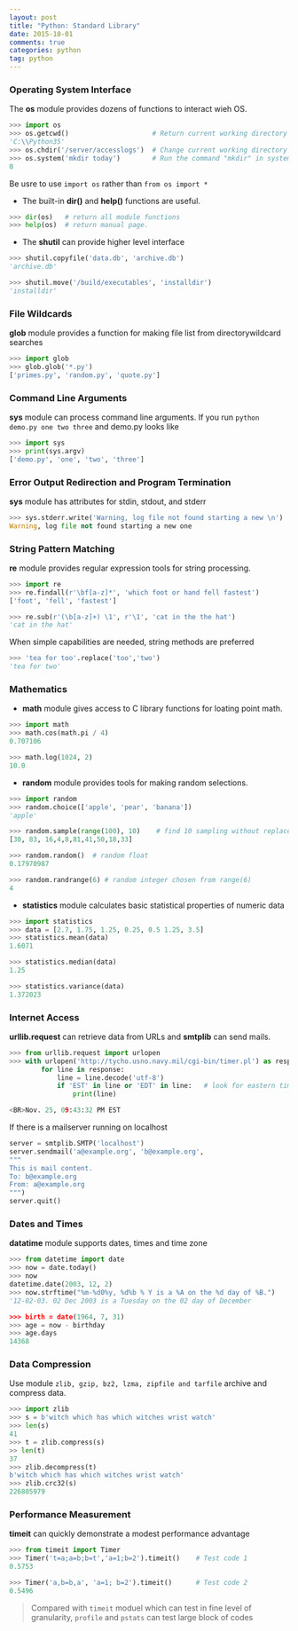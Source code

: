 ```yaml
---
layout: post
title: "Python: Standard Library"
date: 2015-10-01
comments: true
categories: python
tag: python
---
```


### Operating System Interface
The **os** module provides dozens of functions to interact wieh OS.

``` python
>>> import os
>>> os.getcwd()                     # Return current working directory
'C:\\Python35'
>>> os.chdir('/server/accesslogs')  # Change current working directory
>>> os.system('mkdir today')        # Run the command "mkdir" in system shell
0

```
Be usre to use `import os` rather than `from os import *`

* The built-in **dir()** and **help()** functions are useful.

``` python
>>> dir(os)   # return all module functions
>>> help(os)  # return manual page.
```

* The **shutil** can provide higher level interface

``` python
>>> shutil.copyfile('data.db', 'archive.db')
'archive.db'

>>> shutil.move('/build/executables', 'installdir')
'installdir'
```

<!-- more -->

### File Wildcards

**glob** module provides a function for making file list from directorywildcard searches

``` python
>>> import glob
>>> glob.glob('*.py')
['primes.py', 'random.py', 'quote.py']

```

### Command Line Arguments
**sys** module can process command line arguments. If you run `python demo.py one two three` and demo.py looks like

``` python
>>> import sys
>>> print(sys.argv)
['demo.py', 'one', 'two', 'three']

```

### Error Output Redirection and Program Termination
**sys** module has attributes for stdin, stdout, and stderr

``` python
>>> sys.stderr.write('Warning, log file not found starting a new \n')
Warning, log file not found starting a new one

```

### String Pattern Matching

**re** module provides regular expression tools for string processing.

``` python
>>> import re
>>> re.findall(r'\bf[a-z]*', 'which foot or hand fell fastest')
['foot', 'fell', 'fastest']

>>> re.sub(r'(\b[a-z]+) \1', r'\1', 'cat in the the hat')
'cat in the hat'
```
When simple capabilities are needed, string methods are preferred

``` python
>>> 'tea for too'.replace('too','two')
'tea for two'
```

### Mathematics

* **math** module gives access to C library functions for loating point math.

``` python
>>> import math
>>> math.cos(math.pi / 4)
0.707106

>>> math.log(1024, 2)
10.0
```

* **random** module provides tools for making random selections.

``` python
>>> import random
>>> random.choice(['apple', 'pear', 'banana'])
'apple'

>>> random.sample(range(100), 10)    # find 10 sampling without replacement
[30, 83, 16,4,8,81,41,50,18,33]

>>> random.random()  # random float
0.17970987

>>> random.randrange(6) # random integer chosen from range(6)
4

```

* **statistics** module calculates basic statistical properties of numeric data

``` python
>>> import statistics
>>> data = [2.7, 1.75, 1.25, 0.25, 0.5 1.25, 3.5]
>>> statistics.mean(data)
1.6071

>>> statistics.median(data)
1.25

>>> statistics.variance(data)
1.372023

```

### Internet Access

**urllib.request** can retrieve data from URLs and **smtplib** can send mails.

``` python
>>> from urllib.request import urlopen
>>> with urlopen('http://tycho.usno.navy.mil/cgi-bin/timer.pl') as response:
        for line in response:
            line = line.decode('utf-8')
            if 'EST' in line or 'EDT' in line:   # look for eastern time
                print(line)

<BR>Nov. 25, 09:43:32 PM EST
```

If there is a mailserver running on localhost

``` python
server = smtplib.SMTP('localhost')
server.sendmail('a@example.org', 'b@example.org',
"""
This is mail content.
To: b@example.org
From: a@example.org
""")
server.quit()
```

### Dates and Times

**datatime** module supports dates, times and time zone

``` python
>>> from datetime import date
>>> now = date.today()
>>> now
datetime.date(2003, 12, 2)
>>> now.strftime("%m-%d0%y, %d%b % Y is a %A on the %d day of %B.")
'12-02-03. 02 Dec 2003 is a Tuesday on the 02 day of December

>>> birth = date(1964, 7, 31)
>>> age = now - birthday
>>> age.days
14368

```

### Data Compression

Use module `zlib, gzip, bz2, lzma, zipfile and tarfile` archive and compress data.

``` python
>>> import zlib
>>> s = b'witch which has which witches wrist watch'
>>> len(s)
41
>>> t = zlib.compress(s)
>> len(t)
37
>>> zlib.decompress(t)
b'witch which has which witches wrist watch'
>>> zlib.crc32(s)
226805979
```

### Performance Measurement

**timeit** can quickly demonstrate a modest performance advantage

``` python
>>> from timeit import Timer
>>> Timer('t=a;a=b;b=t','a=1;b=2').timeit()    # Test code 1
0.5753

>>> Timer('a,b=b,a', 'a=1; b=2').timeit()      # Test code 2
0.5496
```
> Compared with `timeit` moduel which can test in fine level of granularity, `profile` and `pstats` can test large block of codes


